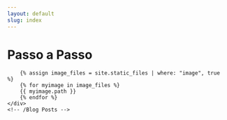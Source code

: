 ```yaml
---
layout: default
slug: index
---
```

<!--start: Container -->
<div class="container">
	<!-- Blog Posts -->
	<div class="row">
		<h1>Passo a Passo</h1>

		{% assign image_files = site.static_files | where: "image", true %}
		{% for myimage in image_files %}
		{{ myimage.path }}
		{% endfor %}
	</div>
	<!-- /Blog Posts -->
</div>
<!--end: Container-->